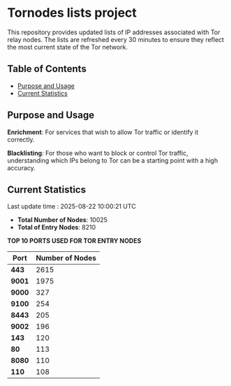 # Tornodes lists project

This repository provides updated lists of IP addresses associated with Tor relay nodes. The lists are refreshed every 30 minutes to ensure they reflect the most current state of the Tor network.

## Table of Contents

- [Purpose and Usage](#purpose-and-usage)
- [Current Statistics](#current-statistics)


## Purpose and Usage

**Enrichment**: For services that wish to allow Tor traffic or identify it correctly.

**Blacklisting**: For those who want to block or control Tor traffic, understanding which IPs belong to Tor can be a starting point with a high accuracy.

## Current Statistics

Last update time : 2025-08-22 10:00:21 UTC

- **Total Number of Nodes**: 10025
- **Total of Entry Nodes**: 8210

**TOP 10 PORTS USED FOR TOR ENTRY NODES**

| **Port** | **Number of Nodes** |
|------|-----------------|
| **443**   | 2615  |
| **9001**   | 1975  |
| **9000**   | 327  |
| **9100**   | 254  |
| **8443**   | 205  |
| **9002**   | 196  |
| **143**   | 120  |
| **80**   | 113  |
| **8080**   | 110  |
| **110**   | 108  |

